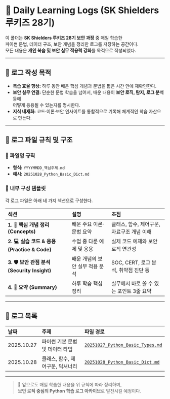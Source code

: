# 📖 Daily Learning Logs (SK Shielders 루키즈 28기)

이 폴더는 **SK Shielders 루키즈 28기 보안 과정** 중 매일 학습한  
파이썬 문법, 데이터 구조, 보안 개념을 정리한 로그를 저장하는 공간이다.  
모든 내용은 **개인 복습 및 보안 실무 적용력 강화**를 목적으로 작성되었다.

---

## 🎯 로그 작성 목적
- **복습 효율 향상:** 하루 동안 배운 핵심 개념과 문법을 짧은 시간 안에 재확인한다.  
- **보안 실무 연결:** 단순한 문법 학습을 넘어서, 배운 내용이 **보안 로직, 탐지, 로그 분석** 등에  
  어떻게 응용될 수 있는지를 명시한다.  
- **지식 내재화:** 코드·이론·보안 인사이트를 통합적으로 기록해 체계적인 학습 자산으로 만든다.

---

## 📐 로그 파일 규칙 및 구조

### 📄 파일명 규칙
- **형식:** `YYYYMMDD_핵심주제.md`  
- **예시:** `20251028_Python_Basic_Dict.md`

### 🧱 내부 구성 템플릿
각 로그 파일은 아래 네 가지 섹션으로 구성한다.

| 섹션 | 설명 | 초점 |
| :--- | :--- | :--- |
| **1. 🧠 핵심 개념 정리 (Concepts)** | 배운 주요 이론·문법 요약 | 클래스, 함수, 제어구문, 자료구조 개념 이해 |
| **2. 💻 실습 코드 & 응용 (Practice & Code)** | 수업 중 다룬 예제 및 응용 | 실제 코드 예제와 보안 로직 연관성 |
| **3. 🛡️ 보안 관점 분석 (Security Insight)** | 배운 개념의 보안 실무 적용 분석 | SOC, CERT, 로그 분석, 취약점 진단 등 |
| **4. 🧩 요약 (Summary)** | 하루 학습 핵심 정리 | 실무에서 바로 쓸 수 있는 포인트 3줄 요약 |

---

## 🔗 로그 목록

| 날짜 | 주제 | 파일 경로 |
| :--- | :--- | :--- |
| 2025.10.27 | 파이썬 기본 문법 및 데이터 타입 | [`20251027_Python_Basic_Types.md`](./20251027_Python_Basic_Types.md) |
| 2025.10.28 | 클래스, 함수, 제어구문, 딕셔너리 | [`20251028_Python_Basic_Dict.md`](./20251028_Python_Basic_Dict.md) |

---

> 📌 앞으로도 매일 학습한 내용을 위 규칙에 따라 정리하며,  
> **보안 로직 중심의 Python 학습 로그 아카이브**로 발전시킬 예정이다.
